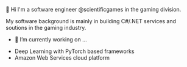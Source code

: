 👋 Hi I'm a software engineer @scientificgames in the gaming division.

My software background is mainly in building C#/.NET services and soutions in the gaming industry.

- 🔭 I’m currently working on ...
* Deep Learning with PyTorch based frameworks
* Amazon Web Services cloud platform

<!--
**bigswede74/bigswede74** is a ✨ _special_ ✨ repository because its `README.md` (this file) appears on your GitHub profile.

Here are some ideas to get you started:

- 🔭 I’m currently working on ...
- 🌱 I’m currently learning ...
- 👯 I’m looking to collaborate on ...
- 🤔 I’m looking for help with ...
- 💬 Ask me about ...
- 📫 How to reach me: ...
- 😄 Pronouns: ...
- ⚡ Fun fact: ...
-->
